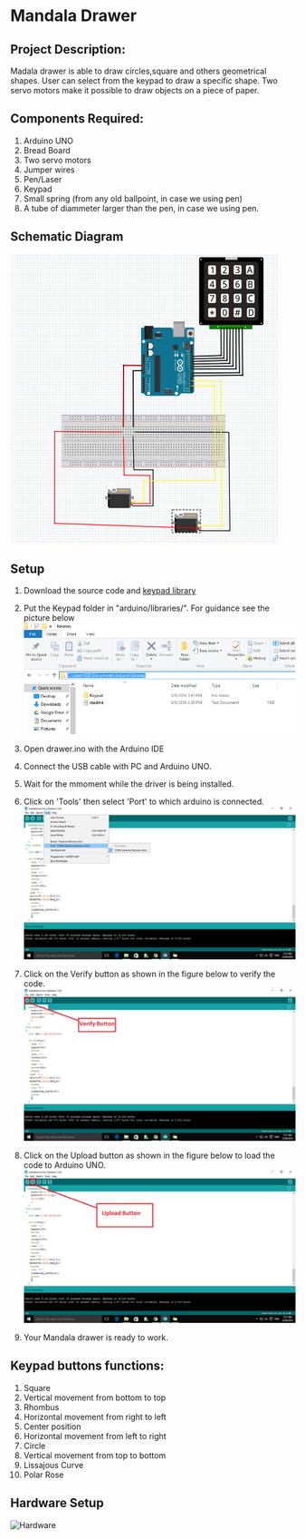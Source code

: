 # Mandala Drawer
## Project Description:
Madala drawer is able to draw  circles,square and others geometrical shapes. User can select from the keypad to draw a specific shape.
Two servo motors make it possible to draw objects on a piece of paper.

## Components Required:
1.	Arduino UNO
2.	Bread Board
3.	Two servo motors
4.	Jumper wires 
5.	Pen/Laser
6.	Keypad
7.	Small spring (from any old ballpoint, in case we using pen) 
8.	A tube of diammeter larger than the pen, in case we using pen.

## Schematic Diagram
![Schematic](https://github.com/artyar-tui/mandala-drawer/blob/master/Schematic/Schematic.PNG)

## Setup
1. Download the source code and [keypad library](http://playground.arduino.cc/Code/Keypad#Download)
2. Put the Keypad folder in "arduino/libraries/". For guidance see the picture below ![Path](https://github.com/artyar-tui/mandala-drawer/blob/master/Schematic/fig1.PNG)

3. Open drawer.ino with the Arduino IDE 
4. Connect the USB cable with PC and Arduino UNO. 
5. Wait for the mmoment while the driver is being installed.

6. Click on 'Tools' then select 'Port' to which arduino is connected. ![Port](https://github.com/artyar-tui/mandala-drawer/blob/master/Schematic/fig2.png)

7. Click on the Verify button as shown in the figure below to verify the code.![Verify](https://github.com/artyar-tui/mandala-drawer/blob/master/Schematic/fig3.png)

8. Click on the Upload button as shown in the figure below to load the code to Arduino UNO.![Upload](https://github.com/artyar-tui/mandala-drawer/blob/master/Schematic/fig4.png)

9. Your Mandala drawer is ready to work.

## Keypad buttons functions:
1.  Square
2.  Vertical movement from bottom to top
3.  Rhombus
4.  Horizontal movement from right to left
5.  Center position
6.  Horizontal movement from left to right
7.  Circle
8.  Vertical movement from top to bottom
9.  Lissajous Curve
0.  Polar Rose

## Hardware Setup
![Hardware](https://github.com/artyar-tui/mandala-drawer/blob/master/Schematic/20160630_073728.jpg)
